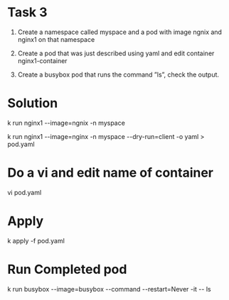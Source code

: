 # Task 3

1. Create a namespace called myspace and a pod with image ngnix and nginx1 on that namespace

2. Create a pod that was just described using yaml and edit container nginx1-container

3. Create a busybox pod that runs the command ”ls”, check the output.

# Solution

k run nginx1 --image=ngnix -n myspace

k run nginx1 --image=nginx -n myspace --dry-run=client -o yaml > pod.yaml

# Do a vi and edit name of container
vi pod.yaml

# Apply

k apply -f pod.yaml

# Run Completed pod

k run busybox --image=busybox --command --restart=Never -it -- ls